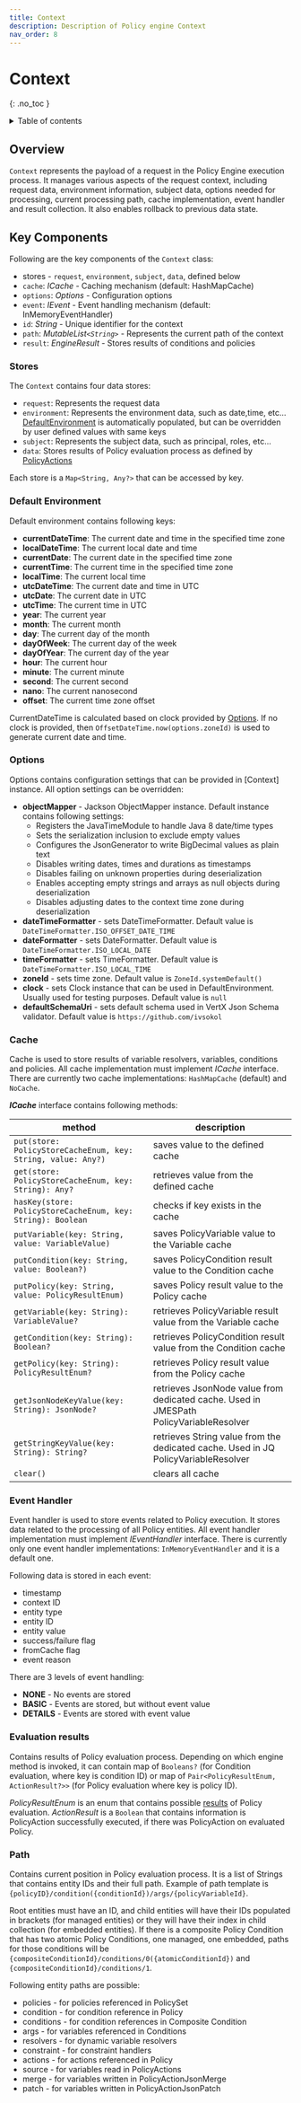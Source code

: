 ```yaml
---
title: Context
description: Description of Policy engine Context
nav_order: 8
---
```

# Context
{: .no_toc }

<details markdown="block">
  <summary>
    Table of contents
  </summary>
  {: .text-delta }
- TOC
{:toc}
</details>

## Overview

`Context` represents the payload of a request in the Policy Engine execution process. It manages various aspects of the request context, including request data, environment information, subject data, options needed for processing, current processing path, cache implementation, event handler and result collection. It also enables rollback to previous data state.

## Key Components

Following are the key components of the `Context` class:
- stores - `request`, `environment`, `subject`, `data`, defined below
- `cache`: _ICache_ - Caching mechanism (default: HashMapCache)
- `options`: _Options_ - Configuration options
- `event`: _IEvent_ - Event handling mechanism (default: InMemoryEventHandler)
- `id`: _String_ - Unique identifier for the context
- `path`: _MutableList`<String>`_ - Represents the current path of the context
- `result`: _EngineResult_ - Stores results of conditions and policies

### Stores

The `Context` contains four data stores:

- `request`: Represents the request data
- `environment`: Represents the environment data, such as date,time, etc... [DefaultEnvironment](#default-environment) is automatically populated, but can be overridden by user defined values with same keys
- `subject`: Represents the subject data, such as principal, roles, etc...
- `data`: Stores results of Policy evaluation process as defined by [PolicyActions](policy-action.md)

Each store is a `Map<String, Any?>` that can be accessed by key.

### Default Environment

Default environment contains following keys:
- **currentDateTime**: The current date and time in the specified time zone
- **localDateTime**: The current local date and time
- **currentDate**: The current date in the specified time zone
- **currentTime**: The current time in the specified time zone
- **localTime**: The current local time
- **utcDateTime**: The current date and time in UTC
- **utcDate**: The current date in UTC
- **utcTime**: The current time in UTC
- **year**: The current year
- **month**: The current month
- **day**: The current day of the month
- **dayOfWeek**: The current day of the week
- **dayOfYear**: The current day of the year
- **hour**: The current hour
- **minute**: The current minute
- **second**: The current second
- **nano**: The current nanosecond
- **offset**: The current time zone offset

CurrentDateTime is calculated based on clock provided by [Options](#options). 
If no clock is provided, then ```OffsetDateTime.now(options.zoneId)``` is used to generate current date and time.

### Options

Options contains configuration settings that can be provided in [Context] instance. All option settings can be overridden:

- **objectMapper** - Jackson ObjectMapper instance. Default instance contains following settings:
  -  Registers the JavaTimeModule to handle Java 8 date/time types 
  - Sets the serialization inclusion to exclude empty values
  - Configures the JsonGenerator to write BigDecimal values as plain text
  - Disables writing dates, times and durations as timestamps
  - Disables failing on unknown properties during deserialization
  - Enables accepting empty strings and arrays as null objects during deserialization
  - Disables adjusting dates to the context time zone during deserialization 
- **dateTimeFormatter** - sets DateTimeFormatter. Default value is ```DateTimeFormatter.ISO_OFFSET_DATE_TIME```
- **dateFormatter** - sets DateFormatter. Default value is ```DateTimeFormatter.ISO_LOCAL_DATE```
- **timeFormatter** - sets TimeFormatter. Default value is ```DateTimeFormatter.ISO_LOCAL_TIME```
- **zoneId** - sets time zone. Default value is ```ZoneId.systemDefault()```
- **clock** - sets Clock instance that can be used in DefaultEnvironment. Usually used for testing purposes. Default value is ```null```
- **defaultSchemaUri** - sets default schema used in VertX Json Schema validator. Default value is ```https://github.com/ivsokol```

### Cache

Cache is used to store results of variable resolvers, variables, conditions and policies. All cache implementation must implement _ICache_
interface. There are currently two cache implementations: `HashMapCache` (default) and `NoCache`.

**_ICache_** interface contains following methods:

| method                                                       | description                                                                            | 
|--------------------------------------------------------------|----------------------------------------------------------------------------------------|
| `put(store: PolicyStoreCacheEnum, key: String, value: Any?)` | saves value to the defined cache                                                       |
| `get(store: PolicyStoreCacheEnum, key: String): Any?`        | retrieves value from the defined cache                                                 |
| `hasKey(store: PolicyStoreCacheEnum, key: String): Boolean`  | checks if key exists in the cache                                                      |
| `putVariable(key: String, value: VariableValue)`             | saves PolicyVariable value to the Variable cache                                       |
| `putCondition(key: String, value: Boolean?)`                 | saves PolicyCondition result value to the Condition cache                              |
| `putPolicy(key: String, value: PolicyResultEnum)`            | saves Policy result value to the Policy cache                                          |
| `getVariable(key: String): VariableValue?`                   | retrieves PolicyVariable result value from the Variable cache                          |
| `getCondition(key: String): Boolean?`                        | retrieves PolicyCondition result value from the Condition cache                        |
| `getPolicy(key: String): PolicyResultEnum?`                  | retrieves Policy result value from the Policy cache                                    |
| `getJsonNodeKeyValue(key: String): JsonNode?`                | retrieves JsonNode value from dedicated cache. Used in JMESPath PolicyVariableResolver |
| `getStringKeyValue(key: String): String?`                    | retrieves String value from the dedicated cache. Used in JQ  PolicyVariableResolver    |
| `clear()`                                                    | clears all cache                                                                       |


### Event Handler

Event handler is used to store events related to Policy execution. It stores data related to the processing of all Policy entities.
All event handler implementation must implement _IEventHandler_ interface. There is currently only one event handler
implementations: `InMemoryEventHandler` and it is a default one.

Following data is stored in each event:
- timestamp
- context ID
- entity type
- entity ID
- entity value
- success/failure flag
- fromCache flag
- event reason

There are 3 levels of event handling:

- **NONE** - No events are stored
- **BASIC** - Events are stored, but without event value
- **DETAILS** - Events are stored with event value

### Evaluation results

Contains results of Policy evaluation process. Depending on which engine method is invoked, it can contain map of `Booleans?` (for Condition evaluation, where key is condition ID) or map of ```Pair<PolicyResultEnum, ActionResult?>>``` (for Policy evaluation where key is policy ID). 

_PolicyResultEnum_ is an enum that contains possible [results](policy.md#policyresult) of Policy evaluation.
_ActionResult_ is a `Boolean` that contains information is PolicyAction successfully executed, if there was PolicyAction on evaluated Policy.

### Path

Contains current position in Policy evaluation process. It is a list of Strings that contains entity IDs and their full path. Example of path template is ```{policyID}/condition({conditionId})/args/{policyVariableId}```. 

Root entities must have an ID, and child entities will have their IDs populated in brackets (for managed entities) or they will have their index in child collection (for embedded entities). If there is a composite Policy Condition that has two atomic Policy Conditions, one managed, one embedded, paths for those 
conditions will be ```{compositeConditionId}/conditions/0({atomicConditionId})``` and ```{compositeConditionId}/conditions/1```.


Following entity paths are possible:
- policies - for policies referenced in PolicySet
- condition - for condition reference in Policy
- conditions - for condition references in Composite Condition
- args - for variables referenced in Conditions
- resolvers - for dynamic variable resolvers
- constraint - for constraint handlers
- actions - for actions referenced in Policy
- source - for variables read in PolicyActions
- merge - for variables written in PolicyActionJsonMerge
- patch - for variables written in PolicyActionJsonPatch
